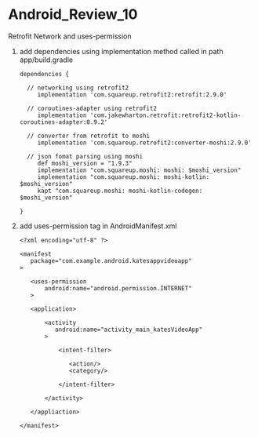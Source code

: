 # Android_Review_10
Retrofit Network and uses-permission

1. add dependencies using implementation method called in path app/build.gradle

       dependencies {

         // networking using retrofit2
            implementation 'com.squareup.retrofit2:retrofit:2.9.0'

         // coroutines-adapter using retrofit2
            implementation 'com.jakewharton.retrofit:retrofit2-kotlin-coroutines-adapter:0.9.2'
            
         // converter from retrofit to moshi
            implementation 'com.squareup.retrofit2:converter-moshi:2.9.0'

         // json fomat parsing using moshi
            def moshi_version = "1.9.3"
            implementation "com.squareup.moshi: moshi: $moshi_version"
            implementation "com.squareup.moshi: moshi-kotlin: $moshi_version"
            kapt "com.squareup.moshi: moshi-kotlin-codegen: $moshi_version"

       }

2. add uses-permission tag in AndroidManifest.xml

       <?xml encoding="utf-8" ?>
       
       <manifest
          package="com.example.android.katesappvideoapp"
       >
       
          <uses-permission
              android:name="android.permission.INTERNET"
          >
          
          <application>
          
              <activity
                 android:name="activity_main_katesVideoApp"
              >
              
                  <intent-filter>
                  
                     <action/>
                     <category/>
                     
                  </intent-filter>
              
              </activity>
          
          </appliaction>
       
       </manifest>

    
